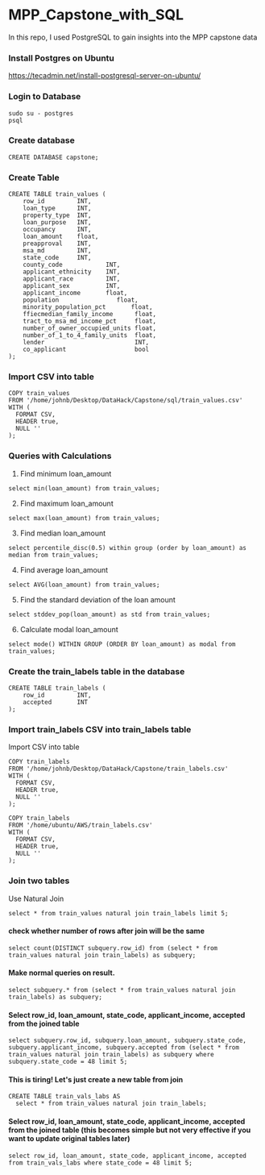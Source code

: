 # MPP_Capstone_with_SQL
In this repo, I used PostgreSQL to gain insights into the MPP capstone data

### Install Postgres on Ubuntu
https://tecadmin.net/install-postgresql-server-on-ubuntu/


### Login to Database 
```{bash}
sudo su - postgres
psql
```

### Create database 
```{sql}
CREATE DATABASE capstone;
```
### Create Table
```{sql}
CREATE TABLE train_values (
    row_id         INT,
    loan_type      INT,
    property_type  INT,
    loan_purpose   INT,
    occupancy      INT,
    loan_amount    float,
    preapproval    INT,
    msa_md         INT,
    state_code     INT,
    county_code            INT,
    applicant_ethnicity    INT,
    applicant_race         INT,
    applicant_sex          INT,
    applicant_income       float,
    population                float,
    minority_population_pct       float,
    ffiecmedian_family_income      float,
    tract_to_msa_md_income_pct     float,
    number_of_owner_occupied_units float,
    number_of_1_to_4_family_units  float,
    lender                         INT,
    co_applicant                   bool
);
```
### Import CSV into table
```{sql}
COPY train_values
FROM '/home/johnb/Desktop/DataHack/Capstone/sql/train_values.csv'
WITH (
  FORMAT CSV,
  HEADER true,
  NULL ''
);
```
### Queries with Calculations
1. Find minimum loan_amount
```{sql}
select min(loan_amount) from train_values;
```
2. Find maximum loan_amount
```{sql}
select max(loan_amount) from train_values;
```
3. Find median loan_amount
```{sql}
select percentile_disc(0.5) within group (order by loan_amount) as median from train_values;
```
4. Find average loan_amount
```{sql}
select AVG(loan_amount) from train_values;
```
5. Find the standard deviation of the loan amount
```{sql}
select stddev_pop(loan_amount) as std from train_values;
```
6. Calculate modal loan_amount
```{sql}
select mode() WITHIN GROUP (ORDER BY loan_amount) as modal from train_values;

```

### Create the train_labels table in the database
```{sql}
CREATE TABLE train_labels (
    row_id         INT,
    accepted       INT
);
```

### Import train_labels CSV into train_labels table
Import CSV into table
```{sql}
COPY train_labels
FROM '/home/johnb/Desktop/DataHack/Capstone/train_labels.csv'
WITH (
  FORMAT CSV,
  HEADER true,
  NULL ''
);
```
```{sql}
COPY train_labels
FROM '/home/ubuntu/AWS/train_labels.csv'
WITH (
  FORMAT CSV,
  HEADER true,
  NULL ''
);
```
### Join two tables
Use Natural Join
```{sql}
select * from train_values natural join train_labels limit 5;
```
#### check whether number of rows after join will be the same
```{sql}
select count(DISTINCT subquery.row_id) from (select * from train_values natural join train_labels) as subquery;
```
#### Make normal queries on result.
```{sql}
select subquery.* from (select * from train_values natural join train_labels) as subquery;
```
#### Select row_id, loan_amount, state_code, applicant_income, accepted from the joined table
```{sql}
select subquery.row_id, subquery.loan_amount, subquery.state_code, subquery.applicant_income, subquery.accepted from (select * from train_values natural join train_labels) as subquery where subquery.state_code = 48 limit 5;
```

#### This is tiring! Let's just create a new table from join
```{sql}
CREATE TABLE train_vals_labs AS 
  select * from train_values natural join train_labels;
```

#### Select row_id, loan_amount, state_code, applicant_income, accepted from the joined table (this becomes simple but not very effective if you want to update original tables later)
```{sql}
select row_id, loan_amount, state_code, applicant_income, accepted from train_vals_labs where state_code = 48 limit 5;
```
